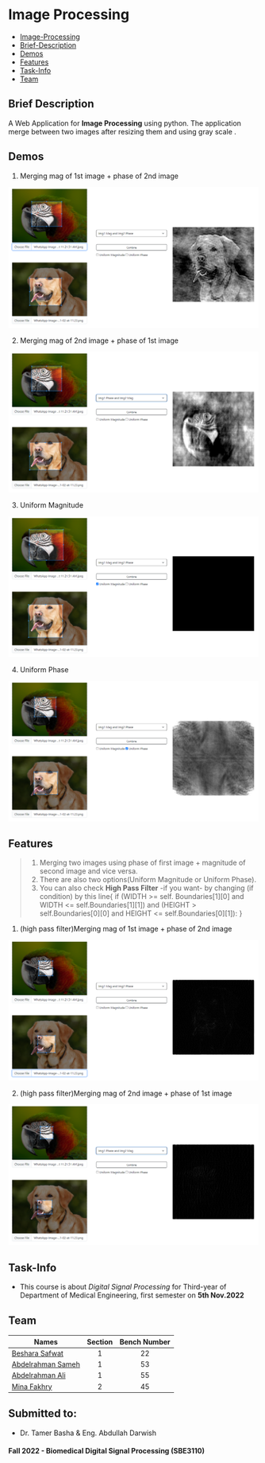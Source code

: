 # Image Processing
 - [Image-Processing](#image-processing)
  - [Brief-Description](#brief-description)
  - [Demos](#demos)
  - [Features](#features)
  - [Task-Info](#task-info)
  - [Team](#team)

## Brief Description
A Web Application for **Image Processing** using python. The application merge between two images after resizing them and using gray scale .


## Demos
1. Merging mag of 1st image + phase of 2nd image

![This is an image](static/Imgs/Images/mag1andphase2.png)

2. Merging mag of 2nd image + phase of 1st image 

![This is an image](static/Imgs/Images/mag2andphase1.png)

3. Uniform Magnitude 

![This is an image](static/Imgs/Images/uniform_mag.png)

4. Uniform Phase

![This is an image](static/Imgs/Images/uniform_phase.png)


## Features
> 1. Merging two images using phase of first image + magnitude of second image and vice versa. 
> 2. There are also two options(Uniform Magnitude or Uniform Phase). 
> 3. You can also check **High Pass Filter** -if you want- by changing (if condition) by this line{ if (WIDTH >= self.    Boundaries[1][0] and WIDTH <= self.Boundaries[1][1]) and (HEIGHT > self.Boundaries[0][0] and HEIGHT <= self.Boundaries[0][1]): }
  1. (high pass filter)Merging mag of 1st image + phase of 2nd image

  ![This is an image](static/Imgs/Images/HPF(mag1andphase2).png)

  2. (high pass filter)Merging mag of 2nd image + phase of 1st image 

  ![This is an image](static/Imgs/Images/HPF(mag2andphase1).png)


## Task-Info
- This course is about _Digital Signal Processing_ for Third-year of Department of Medical Engineering, first semester on **5th Nov.2022**

## Team 
  | Names                                                       | Section   | Bench Number   |
  | ----------------------------------------------------------- | :-------: | :------------: |
  | [Beshara Safwat](https://github.com/BesharaSafwat)          |     1     |      22        |
  | [Abdelrahman Sameh](https://github.com/AbdelrahmanSameh1)   |     1     |      53        |
  | [Abdelrahman Ali](https://github.com/abdelrahman-ali123)    |     1     |      55        |
  | [Mina Fakhry](https://github.com/MInaAzer01)                |     2     |      45        |
  

## Submitted to:
- Dr. Tamer Basha & Eng. Abdullah Darwish


#### Fall 2022 - Biomedical Digital Signal Processing (SBE3110)
